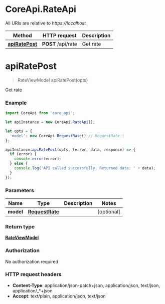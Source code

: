 # CoreApi.RateApi

All URIs are relative to *https://localhost*

Method | HTTP request | Description
------------- | ------------- | -------------
[**apiRatePost**](RateApi.md#apiRatePost) | **POST** /api/rate | Get rate


<a name="apiRatePost"></a>
# **apiRatePost**
> RateViewModel apiRatePost(opts)

Get rate

### Example
```javascript
import CoreApi from 'core_api';

let apiInstance = new CoreApi.RateApi();

let opts = { 
  'model': new CoreApi.RequestRate() // RequestRate | 
};

apiInstance.apiRatePost(opts, (error, data, response) => {
  if (error) {
    console.error(error);
  } else {
    console.log('API called successfully. Returned data: ' + data);
  }
});
```

### Parameters

Name | Type | Description  | Notes
------------- | ------------- | ------------- | -------------
 **model** | [**RequestRate**](RequestRate.md)|  | [optional] 

### Return type

[**RateViewModel**](RateViewModel.md)

### Authorization

No authorization required

### HTTP request headers

 - **Content-Type**: application/json-patch+json, application/json, text/json, application/_*+json
 - **Accept**: text/plain, application/json, text/json

